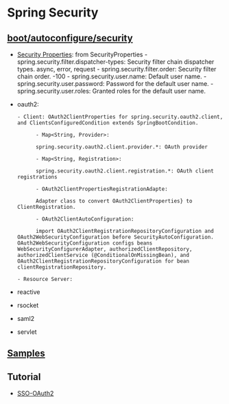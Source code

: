 # Spring Security

## [boot/autoconfigure/security](https://github.com/spring-projects/spring-boot/tree/master/spring-boot-project/spring-boot-autoconfigure/src/main/java/org/springframework/boot/autoconfigure/security)
- [Security Properties](https://docs.spring.io/spring-boot/docs/current/reference/html/appendix-application-properties.html#security-properties): from SecurityProperties
      - spring.security.filter.dispatcher-types: Security filter chain dispatcher types. async, error, request
      - spring.security.filter.order: Security filter chain order. -100
      - spring.security.user.name: Default user name.
      - spring.security.user.password: Password for the default user name.
      - spring.security.user.roles: Granted roles for the default user name. 
      
- oauth2: 

      - Client: OAuth2ClientProperties for spring.security.oauth2.client, and ClientsConfiguredCondition extends SpringBootCondition.
      
            - Map<String, Provider>:
            
            spring.security.oauth2.client.provider.*: OAuth provider
            
            - Map<String, Registration>:
            
            spring.security.oauth2.client.registration.*: OAuth client registrations
            
            - OAuth2ClientPropertiesRegistrationAdapte:
            
            Adapter class to convert OAuth2ClientProperties} to ClientRegistration.
            
            - OAuth2ClientAutoConfiguration:
            
            import OAuth2ClientRegistrationRepositoryConfiguration and OAuth2WebSecurityConfiguration before SecurityAutoConfiguration. OAuth2WebSecurityConfiguration configs beans WebSecurityConfigurerAdapter, authorizedClientRepository, authorizedClientService (@ConditionalOnMissingBean), and OAuth2ClientRegistrationRepositoryConfiguration for bean clientRegistrationRepository. 

      - Resource Server: 
   
- reactive
- rsocket	
- saml2	
- servlet

## [Samples](https://github.com/spring-projects/spring-security/tree/master/samples/boot/oauth2login)

## Tutorial
- [SSO-OAuth2](https://www.baeldung.com/sso-spring-security-oauth2)
